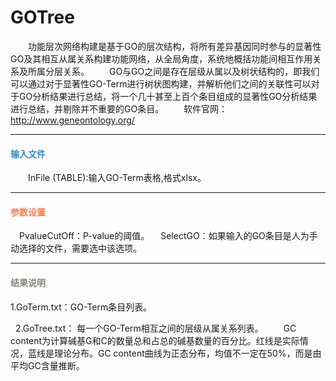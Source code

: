 # GOTree
　　功能层次网络构建是基于GO的层次结构，将所有差异基因同时参与的显著性GO及其相互从属关系构建功能网络，从全局角度，系统地概括功能间相互作用关系及所属分层关系。
　　GO与GO之间是存在层级从属以及树状结构的，即我们可以通过对于显著性GO-Term进行树状图构建，并解析他们之间的关联性可以对于GO分析结果进行总结，将一个几十甚至上百个条目组成的显著性GO分析结果进行总结，并剔除并不重要的GO条目。
　　软件官网：http://www.geneontology.org/
 
***
#### **<i class="fa fa-dot-circle-o" aria-hidden="true" style="color:#3090C7"></i><span style="color:#3090C7"> 输入文件**

　　InFile (TABLE):输入GO-Term表格,格式xlsx。

***
#### **<i class="fa fa-cog" aria-hidden="true" style="color:#F88158"></i> <span style="color:#F88158">参数设置**
　<label id='cutoff'>PvalueCutOff：</label>P-value的阈值。
　<label id='SelectGO'>SelectGO：</label>如果输入的GO条目是人为手动选择的文件，需要选中该选项。

***
#### **<i class="fa fa-file-text" aria-hidden="true" style="color:#848b79"></i><span style="color:#848b79"> 结果说明**
1.GoTerm.txt：GO-Term条目列表。
<div style="text-align:center">
<img data-src="1.png" width="500px" ></img>
</div>
&nbsp;
2.GoTree.txt： 每一个GO-Term相互之间的层级从属关系列表。
　　GC content为计算碱基G和C的数量总和占总的碱基数量的百分比。红线是实际情况，蓝线是理论分布。GC content曲线为正态分布，均值不一定在50%，而是由平均GC含量推断。
<div style="text-align:center">
<img data-src="2.png" width="650px" ></img>
</div>
